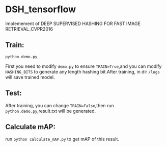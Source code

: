 # DSH_tensorflow
Implemement of DEEP SUPERVISED HASHING FOR FAST IMAGE RETRIEVAL_CVPR2016


## Train: 
`python demo.py`

First you need to modify `demo.py` to ensure `TRAIN=True`,and you can modify `HASHING_BITS` to generate any length hashing bit.After training, in dir `/logs` will save trained model.

## Test:
After training, you can change `TRAIN=False`,then run `python.demo.py`,result.txt will be generated.

## Calculate mAP:
run `python calculate_mAP.py` to get mAP of this result.
